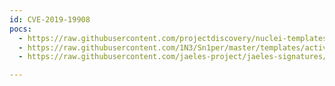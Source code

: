 ```yaml
---
id: CVE-2019-19908
pocs:
  - https://raw.githubusercontent.com/projectdiscovery/nuclei-templates/master/cves/2019/CVE-2019-19908.yaml
  - https://raw.githubusercontent.com/1N3/Sn1per/master/templates/active/CVE-2019-19908_-_phpMyChat-Plus_XSS.sh
  - https://raw.githubusercontent.com/jaeles-project/jaeles-signatures/master/cves/phpmychat-xss-cve-2019-19908.yaml

---
```

